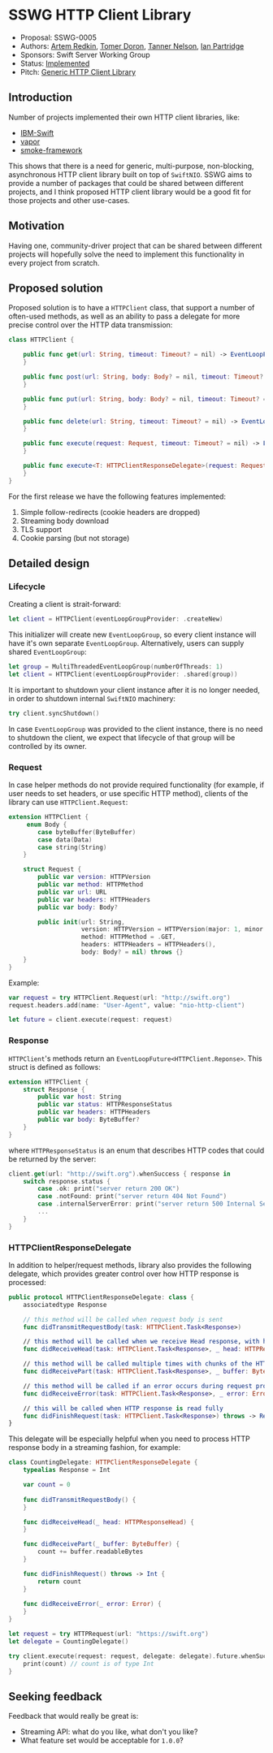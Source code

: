 # SSWG HTTP Client Library

* Proposal: SSWG-0005
* Authors: [Artem Redkin](https://github.com/artemredkin), [Tomer Doron](https://github.com/tomerd), [Tanner Nelson](https://github.com/tanner0101), [Ian Partridge](https://github.com/ianpartridge/)
* Sponsors: Swift Server Working Group
* Status: [Implemented ](https://github.com/swift-server/swift-nio-http-client)
* Pitch: [Generic HTTP Client Library](/t/generic-http-client-library-pitch/23341)

## Introduction
Number of projects implemented their own HTTP client libraries, like:
 - [IBM-Swift](https://github.com/IBM-Swift/Kitura-NIO/blob/master/Sources/KituraNet/HTTP/HTTPServer.swift)
- [vapor](https://github.com/vapor/http/blob/master/Sources/HTTP/Responder/HTTPClient.swift)
- [smoke-framework](https://github.com/amzn/smoke-http/blob/master/Sources/SmokeHTTPClient/HTTPClient.swift)

This shows that there is a need for generic, multi-purpose, non-blocking, asynchronous HTTP client library built on top of `SwiftNIO`. SSWG aims to provide a number of packages that could be shared between different projects, and I think proposed HTTP client library would be a good fit for those projects and other use-cases.

## Motivation
Having one, community-driver project that can be shared between different projects will hopefully solve the need to implement this functionality in every project from scratch.

## Proposed solution
Proposed solution is to have a `HTTPClient` class, that support a number of often-used methods, as well as an ability to pass a delegate for more precise control over the HTTP data transmission:
```swift
class HTTPClient {

    public func get(url: String, timeout: Timeout? = nil) -> EventLoopFuture<Response> {
    }

    public func post(url: String, body: Body? = nil, timeout: Timeout? = nil) -> EventLoopFuture<Response> {
    }

    public func put(url: String, body: Body? = nil, timeout: Timeout? = nil) -> EventLoopFuture<Response> {
    }

    public func delete(url: String, timeout: Timeout? = nil) -> EventLoopFuture<Response> {
    }

    public func execute(request: Request, timeout: Timeout? = nil) -> EventLoopFuture<Response> {
    }

    public func execute<T: HTTPClientResponseDelegate>(request: Request, delegate: T, timeout: Timeout? = nil) -> Task<T.Response> {
    }
}
```
For the first release we have the following features implemented:
1. Simple follow-redirects (cookie headers are dropped)
2. Streaming body download
3. TLS support
4. Cookie parsing (but not storage)

## Detailed design

### Lifecycle
Creating a client is strait-forward:
```swift
let client = HTTPClient(eventLoopGroupProvider: .createNew)
```
This initializer will create new `EventLoopGroup`, so every client instance will have it's own separate `EventLoopGroup`. Alternatively, users can supply shared `EventLoopGroup`:
```swift
let group = MultiThreadedEventLoopGroup(numberOfThreads: 1)
let client = HTTPClient(eventLoopGroupProvider: .shared(group))
```
It is important to shutdown your client instance after it is no longer needed, in order to shutdown internal `SwiftNIO` machinery:
```swift
try client.syncShutdown()
```
In case `EventLoopGroup` was provided to the client instance, there is no need to shutdown the client, we expect that lifecycle of that group will be controlled by its owner.

### Request
In case helper methods do not provide required functionality (for example, if user needs to set headers, or use specific HTTP method), clients of the library can use `HTTPClient.Request`:
```swift
extension HTTPClient {
     enum Body {
        case byteBuffer(ByteBuffer)
        case data(Data)
        case string(String)
    }

    struct Request {
        public var version: HTTPVersion
        public var method: HTTPMethod
        public var url: URL
        public var headers: HTTPHeaders
        public var body: Body?

        public init(url: String,
                    version: HTTPVersion = HTTPVersion(major: 1, minor: 1),
                    method: HTTPMethod = .GET,
                    headers: HTTPHeaders = HTTPHeaders(),
                    body: Body? = nil) throws {}
    }
}
```
Example:
```swift
var request = try HTTPClient.Request(url: "http://swift.org")
request.headers.add(name: "User-Agent", value: "nio-http-client")

let future = client.execute(request: request)
```

### Response
`HTTPClient`'s methods return an `EventLoopFuture<HTTPClient.Reponse>`. This struct is defined as follows:
```swift
extension HTTPClient {
    struct Response {
        public var host: String
        public var status: HTTPResponseStatus
        public var headers: HTTPHeaders
        public var body: ByteBuffer?
    }
}
```
where `HTTPResponseStatus` is an enum that describes HTTP codes that could be returned by the server:
```swift
client.get(url: "http://swift.org").whenSuccess { response in
    switch response.status {
        case .ok: print("server return 200 OK")
        case .notFound: print("server return 404 Not Found")
        case .internalServerError: print("server return 500 Internal Server Error")
        ...
    }
}
```

### HTTPClientResponseDelegate
In addition to helper/request methods, library also provides the following delegate, which provides greater control over how HTTP response is processed:
```swift
public protocol HTTPClientResponseDelegate: class {
    associatedtype Response

    // this method will be called when request body is sent  
    func didTransmitRequestBody(task: HTTPClient.Task<Response>)

    // this method will be called when we receive Head response, with headers and status code
    func didReceiveHead(task: HTTPClient.Task<Response>, _ head: HTTPResponseHead)

    // this method will be called multiple times with chunks of the HTTP response body (if there is a body)
    func didReceivePart(task: HTTPClient.Task<Response>, _ buffer: ByteBuffer)

    // this method will be called if an error occurs during request processing
    func didReceiveError(task: HTTPClient.Task<Response>, _ error: Error)

    // this will be called when HTTP response is read fully
    func didFinishRequest(task: HTTPClient.Task<Response>) throws -> Response
}
```
This delegate will be especially helpful when you need to process HTTP response body in a streaming fashion, for example:
```swift
class CountingDelegate: HTTPClientResponseDelegate {
    typealias Response = Int

    var count = 0
    
    func didTransmitRequestBody() {
    }

    func didReceiveHead(_ head: HTTPResponseHead) {
    }

    func didReceivePart(_ buffer: ByteBuffer) {
        count += buffer.readableBytes
    }

    func didFinishRequest() throws -> Int {
        return count
    }
    
    func didReceiveError(_ error: Error) {
    }
}

let request = try HTTPRequest(url: "https://swift.org")
let delegate = CountingDelegate()

try client.execute(request: request, delegate: delegate).future.whenSuccess { count in
    print(count) // count is of type Int
}
```

## Seeking feedback
Feedback that would really be great is:
 - Streaming API: what do you like, what don't you like?
 - What feature set would be acceptable for `1.0.0`?
